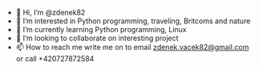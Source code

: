 - 👋 Hi, I’m @zdenek82
- 👀 I’m interested in Python programming, traveling, Britcoms and nature
- 🌱 I’m currently learning Python programming, Linux
- 💞️ I’m looking to collaborate on interesting project 
- 📫 How to reach me write me on to email zdenek.vacek82@gmail.com or call +420727872584
